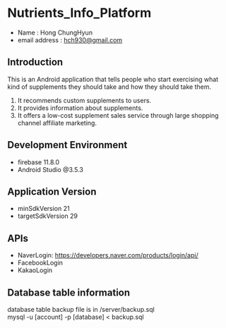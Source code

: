# Nutrients_Info_Platform
- Name : Hong ChungHyun <br/>
- email address : hch930@gmail.com <br/>

## Introduction
This is an Android application that tells people who start exercising what kind of supplements they should take and how they should take them.
1. It recommends custom supplements to users.
2. It provides information about supplements.
3. It offers a low-cost supplement sales service through large shopping channel affiliate marketing.

## Development Environment
- firebase 11.8.0
- Android Studio @3.5.3

## Application Version
- minSdkVersion 21
- targetSdkVersion 29

## APIs
- NaverLogin: https://developers.naver.com/products/login/api/
- FacebookLogin 
- KakaoLogin

## Database table information
database table backup file is in /server/backup.sql <br />
mysql -u [account] -p [database] < backup.sql
